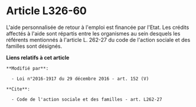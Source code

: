 # Article L326-60

L'aide personnalisée de retour à l'emploi est financée par l'Etat. Les crédits affectés à l'aide sont répartis entre les
organismes au sein desquels les référents mentionnés à l'article L. 262-27 du code de l'action sociale et des familles sont
désignés.

**Liens relatifs à cet article**

	**Modifié par**:

	  - Loi n°2016-1917 du 29 décembre 2016 - art. 152 (V)

	**Cite**:

	  - Code de l'action sociale et des familles - art. L262-27
